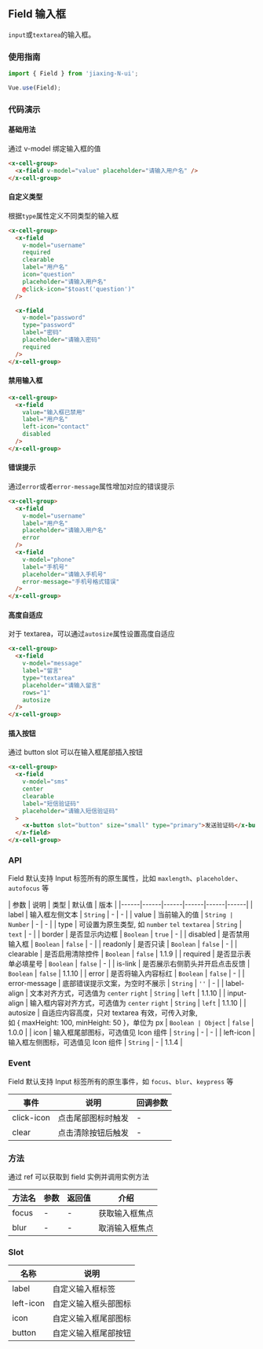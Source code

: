 ## Field 输入框

`input`或`textarea`的输入框。

### 使用指南
``` javascript
import { Field } from 'jiaxing-N-ui';

Vue.use(Field);
```

### 代码演示

#### 基础用法
通过 v-model 绑定输入框的值

```html
<x-cell-group>
  <x-field v-model="value" placeholder="请输入用户名" />
</x-cell-group>
```

#### 自定义类型
根据`type`属性定义不同类型的输入框

```html
<x-cell-group>
  <x-field
    v-model="username"
    required
    clearable
    label="用户名"
    icon="question"
    placeholder="请输入用户名"
    @click-icon="$toast('question')"
  />

  <x-field
    v-model="password"
    type="password"
    label="密码"
    placeholder="请输入密码"
    required
  />
</x-cell-group>
```

#### 禁用输入框

```html
<x-cell-group>
  <x-field
    value="输入框已禁用"
    label="用户名"
    left-icon="contact"
    disabled
  />
</x-cell-group>
```

#### 错误提示
通过`error`或者`error-message`属性增加对应的错误提示

```html
<x-cell-group>
  <x-field
    v-model="username"
    label="用户名"
    placeholder="请输入用户名"
    error
  />
  <x-field
    v-model="phone"
    label="手机号"
    placeholder="请输入手机号"
    error-message="手机号格式错误"
  />
</x-cell-group>
```

#### 高度自适应
对于 textarea，可以通过`autosize`属性设置高度自适应

```html
<x-cell-group>
  <x-field
    v-model="message"
    label="留言"
    type="textarea"
    placeholder="请输入留言"
    rows="1"
    autosize
  />
</x-cell-group>
```

#### 插入按钮
通过 button slot 可以在输入框尾部插入按钮

```html
<x-cell-group>
  <x-field
    v-model="sms"
    center
    clearable
    label="短信验证码"
    placeholder="请输入短信验证码"
  >
    <x-button slot="button" size="small" type="primary">发送验证码</x-button>
  </x-field>
</x-cell-group>
```

### API

Field 默认支持 Input 标签所有的原生属性，比如 `maxlength`、`placeholder`、`autofocus` 等

| 参数 | 说明 | 类型 | 默认值 | 版本 |
|------|------|------|------|------|------|
| label | 输入框左侧文本 | `String` | - | - |
| value | 当前输入的值 | `String | Number` | - | - |
| type | 可设置为原生类型, 如 `number` `tel` `textarea` | `String` | `text` | - |
| border | 是否显示内边框 | `Boolean` | `true` | - |
| disabled | 是否禁用输入框 | `Boolean` | `false` | - |
| readonly | 是否只读 | `Boolean` | `false` | - |
| clearable | 是否启用清除控件 | `Boolean` | `false` | 1.1.9 |
| required | 是否显示表单必填星号 | `Boolean` | `false` | - |
| is-link | 是否展示右侧箭头并开启点击反馈 | `Boolean` | `false` | 1.1.10 |
| error | 是否将输入内容标红 | `Boolean` | `false` | - |
| error-message | 底部错误提示文案，为空时不展示 | `String` | `''` | - |
| label-align | 文本对齐方式，可选值为 `center` `right` | `String` | `left` | 1.1.10 |
| input-align | 输入框内容对齐方式，可选值为 `center` `right` | `String` | `left` | 1.1.10 |
| autosize | 自适应内容高度，只对 textarea 有效，可传入对象,<br>如 { maxHeight: 100, minHeight: 50 }，单位为 px | `Boolean | Object` | `false` | 1.0.0 |
| icon | 输入框尾部图标，可选值见 Icon 组件 | `String` | - | - |
| left-icon | 输入框左侧图标，可选值见 Icon 组件 | `String` | - | 1.1.4 |

### Event

Field 默认支持 Input 标签所有的原生事件，如 `focus`、`blur`、`keypress` 等

| 事件 | 说明 | 回调参数 |
|------|------|------|
| click-icon | 点击尾部图标时触发 | - |
| clear | 点击清除按钮后触发 | - |

### 方法

通过 ref 可以获取到 field 实例并调用实例方法

| 方法名 | 参数 | 返回值 | 介绍 |
|------|------|------|------|
| focus | - | - | 获取输入框焦点 |
| blur | - | - | 取消输入框焦点 |

### Slot

| 名称 | 说明 |
|------|------|
| label | 自定义输入框标签 |
| left-icon | 自定义输入框头部图标 |
| icon | 自定义输入框尾部图标 |
| button | 自定义输入框尾部按钮 |

